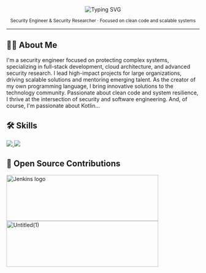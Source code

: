 <!-- Minimalist GitHub README -->

<p align="center">
  <img src="https://readme-typing-svg.herokuapp.com?font=Fira+Code&size=24&pause=1000&color=FFFFFF&center=true&vCenter=true&width=435&lines=Hi+there,+I'm+Richard;Security+Engineer;Welcome+to+my+GitHub!" alt="Typing SVG" />
</p>

<p align="center">
  <sub>Security Engineer & Security Researcher · Focused on clean code and scalable systems </sub>
</p>

---

## 🕵️‍♂️ About Me
I'm a security engineer focused on protecting complex systems, specializing in full-stack development, cloud architecture, and advanced security research. I lead high-impact projects for large organizations, driving scalable solutions and mentoring emerging talent. As the creator of my own programming language, I bring innovative solutions to the technology community. Passionate about clean code and system resilience, I thrive at the intersection of security and software engineering. And, of course, I'm passionate about Kotlin...

## 🛠️ Skills 
  <a href="https://skillicons.dev">
    <img src="https://skillicons.dev/icons?i=kotlin,ts,go,py,azure,aws,docker,kubernetes,jenkins,nodejs,postgresql" />
    <img src="https://skillicons.dev/icons?i=react,terraform,tailwind,linux,vite,redhat,bun,bash,flask,supabase,postman" />
  </a>

## 🤝 Open Source Contributions

<img width="396" height="120" src="https://www.jenkins.io/images/jenkins-logo-title-dark.svg" alt="Jenkins logo"> <img width="396" height="120" alt="Untitled(1)" src="https://github.com/user-attachments/assets/c224284c-fa59-491f-8121-114510bf5311" />

<!--
<img width="396" height="120" alt="image" src="https://github.com/user-attachments/assets/faf50e49-5be0-4436-946b-70398703163c" /> <img width="396" height="150" alt="aws(1)" src="https://github.com/user-attachments/assets/7d009f39-8a2c-4aab-a97f-b3e2dbf5d569" />
-->

<!--
Exemplo de logo 
-->
